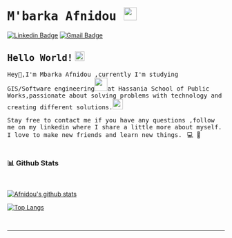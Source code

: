 # <samp>M'barka Afnidou </samp><img src="https://github.com/Afnidou/AfnidouMbarka/blob/main/assets/afnidou.gif" width="30px">

[![Linkedin Badge ](https://img.shields.io/badge/LinkedIn-%230077B5.svg?&style=flat-square&logo=linkedin&logoColor=white&color=071A2C&link=https://www.linkedin.com/in/mupezzuol/)](https://www.linkedin.com/in/m-barka-afnidou/)      [![Gmail Badge](https://img.shields.io/badge/Gmail-%231877F2.svg?&style=flat-square&logo=gmail&logoColor=white&color=071A2C&link=mailto:murillo.pezzuol@gmail.com)](hananfd172@gmail.com)

## <samp>Hello World!</samp> <img src="https://github.com/Afnidou/AfnidouMbarka/blob/main/assets/earth.gif" width="22px">



<samp>Hey👋,I'm Mbarka Afnidou ,currently I'm studying GIS/Software engineering<img src="https://github.com/Afnidou/AfnidouMbarka/blob/main/assets/developer.gif" width="30px">at Hassania School of Public Works,passionate about solving problems with technology and creating different solutions.<img src="https://media.giphy.com/media/WUlplcMpOCEmTGBtBW/giphy.gif" width="24"></samp>
<br>


<samp>Stay free to contact me if you have any questions ,follow me on my linkedin where I share a little more about myself. I love to make new friends and learn new things.</samp> &nbsp; 💻 &nbsp;🚀
<br>
<br>
### 📊 Github Stats
<br>
<a href='https://github.com/rahul-jha98/github-stats-transparent'>
  
[![Afnidou's github stats](https://github-readme-stats.vercel.app/api?username=Afnidou&count_private=true&show_icons=true&hide_rank=false)](https://github.com/anuraghazra/github-readme-stats)


[![Top Langs](https://github-readme-stats.vercel.app/api/top-langs/?username=Afnidou)](https://github.com/anuraghazra/github-readme-stats)

  


</a>

<br>

---
